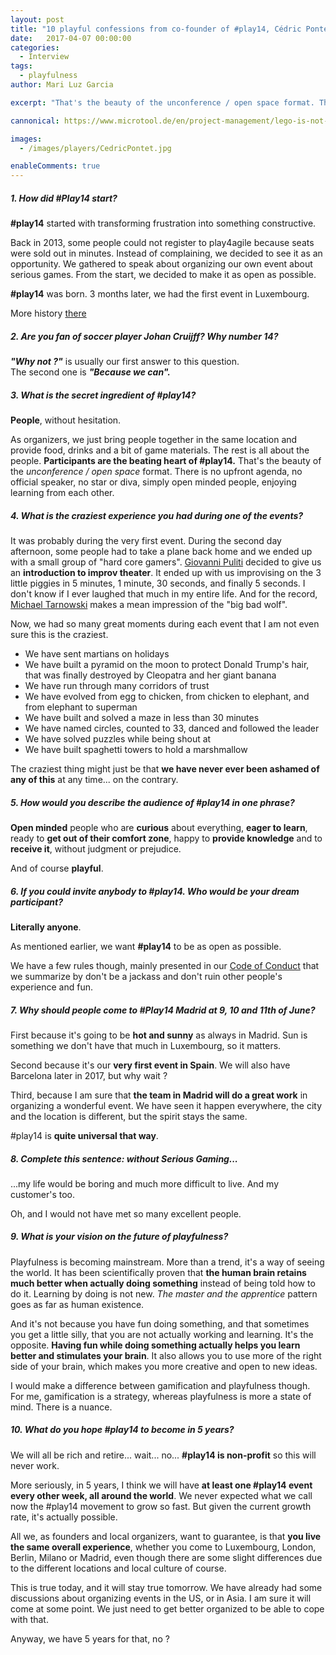 ```yaml
---
layout: post
title: "10 playful confessions from co-founder of #play14, Cédric Pontet"
date:   2017-04-07 00:00:00
categories:
  - Interview
tags:
  - playfulness
author: Mari Luz Garcia

excerpt: "That's the beauty of the unconference / open space format. There is no upfront agenda, no official speaker, no star or diva, simply open minded people, enjoying learning from each other"

cannonical: https://www.microtool.de/en/project-management/lego-is-not-a-game/

images:
  - /images/players/CedricPontet.jpg

enableComments: true
---
```


##### 1. How did #Play14 start?

**#play14** started with transforming frustration into something constructive. 

Back in 2013, some people could not register to play4agile because seats were sold out in minutes. Instead of complaining, we decided to see it as an opportunity. We gathered to speak about organizing our own event about serious games. From the start, we decided to make it as open as possible. 

**#play14** was born. 3 months later, we had the first event in Luxembourg.

More history [there](/history/)
<div class='spacing'></div>


##### 2. Are you fan of soccer player Johan Cruijff? Why number 14?

***"Why not ?"*** is usually our first answer to this question.  
The second one is ***"Because we can".***
<div class='spacing'></div>


##### 3. What is the secret ingredient of #play14?

**People**, without hesitation. 

As organizers, we just bring people together in the same location and provide food, drinks and a bit of game materials. The rest is all about the people. **Participants are the beating heart of #play14.** 
That's the beauty of the *unconference / open space* format. There is no upfront agenda, no official speaker, no star or diva, simply open minded people, enjoying learning from each other.
<div class='spacing'></div>


##### 4. What is the craziest experience you had during one of the events?

It was probably during the very first event. During the second day afternoon, some people had to take a plane back home and we ended up with a small group of "hard core gamers". [Giovanni Puliti](/players/giovanni-puliti) decided to give us an **introduction to improv theater**. It ended up with us improvising on the 3 little piggies in 5 minutes, 1 minute, 30 seconds, and finally 5 seconds. I don't know if I ever laughed that much in my entire life. And for the record, [Michael Tarnowski](/players/michael-tarnowski) makes a mean impression of the "big bad wolf". 

Now, we had so many great moments during each event that I am not even sure this is the craziest.
* We have sent martians on holidays
* We have built a pyramid on the moon to protect Donald Trump's hair, that was finally destroyed by Cleopatra and her giant banana
* We have run through many corridors of trust
* We have evolved from egg to chicken, from chicken to elephant, and from elephant to superman
* We have built and solved a maze in less than 30 minutes
* We have named circles, counted to 33, danced and followed the leader
* We have solved puzzles while being shout at
* We have built spaghetti towers to hold a marshmallow

The craziest thing might just be that **we have never ever been ashamed of any of this** at any time... on the contrary.
<div class='spacing'></div>


##### 5. How would you describe the audience of #play14 in one phrase?

**Open minded** people who are **curious** about everything, **eager to learn**, ready to **get out of their comfort zone**, happy to **provide knowledge** and to **receive it**, without judgment or prejudice.

And of course **playful**.
<div class='spacing'></div>


##### 6. If you could invite anybody to #play14. Who would be your dream participant?

**Literally anyone**.

As mentioned earlier, we want **#play14** to be as open as possible. 

We have a few rules though, mainly presented in our [Code of Conduct](/learning/) that we summarize by don't be a jackass and don't ruin other people's experience and fun.
<div class='spacing'></div>


##### 7. Why should people come to #Play14 Madrid at 9, 10 and 11th of June?

First because it's going to be **hot and sunny** as always in Madrid. Sun is something we don't have that much in Luxembourg, so it matters.

Second because it's our **very first event in Spain**. We will also have Barcelona later in 2017, but why wait ?

Third, because I am sure that **the team in Madrid will do a great work** in organizing a wonderful event. We have seen it happen everywhere, the city and the location is different, but the spirit stays the same. 

#play14 is **quite universal that way**.
<div class='spacing'></div>


##### 8. Complete this sentence: without Serious Gaming...

...my life would be boring and much more difficult to live. And my customer's too.

Oh, and I would not have met so many excellent people.
<div class='spacing'></div>


##### 9. What is your vision on the future of playfulness?

Playfulness is becoming mainstream. More than a trend, it's a way of seeing the world. 
It has been scientifically proven that **the human brain retains much better when actually doing something** instead of being told how to do it. 
Learning by doing is not new. *The master and the apprentice* pattern goes as far as human existence.

And it's not because you have fun doing something, and that sometimes you get a little silly, that you are not actually working and learning. It's the opposite.
**Having fun while doing something actually helps you learn better and stimulates your brain**. It also allows you to use more of the right side of your brain, which makes you more creative and open to new ideas.

I would make a difference between gamification and playfulness though. For me, gamification is a strategy, whereas playfulness is more a state of mind. There is a nuance.
<div class='spacing'></div>


##### 10. What do you hope #play14 to become in 5 years?

We will all be rich and retire... wait... no... **#play14 is non-profit** so this will never work.

More seriously, in 5 years, I think we will have **at least one #play14 event every other week, all around the world**.
We never expected what we call now the #play14 movement to grow so fast. But given the current growth rate, it's actually possible.

All we, as founders and local organizers, want to guarantee, is that **you live the same overall experience**, whether you come to Luxembourg, London, Berlin, Milano or Madrid, even though there are some slight differences due to the different locations and local culture of course.

This is true today, and it will stay true tomorrow. We have already had some discussions about organizing events in the US, or in Asia. I am sure it will come at some point. We just need to get better organized to be able to cope with that.

Anyway, we have 5 years for that, no ?
